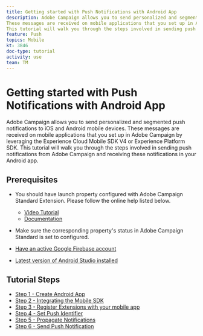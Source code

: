 ```yaml
---
title: Getting started with Push Notifications with Android App
description: Adobe Campaign allows you to send personalized and segmented push notifications to iOS and Android mobile devices.
These messages are received on mobile applications that you set up in Adobe Campaign by leveraging the Experience Cloud Mobile SDK V4 or Experience Platform SDK.
This tutorial will walk you through the steps involved in sending push notifications from Adobe Campaign and receiving these notifications in your Android app.
feature: Push
topics: Mobile
kt: 3846
doc-type: tutorial
activity: use
team: TM
---
```

# Getting started with Push Notifications with Android App

Adobe Campaign allows you to send personalized and segmented push notifications to iOS and Android mobile devices.
These messages are received on mobile applications that you set up in Adobe Campaign by leveraging the Experience Cloud Mobile SDK V4 or Experience Platform SDK.
This tutorial will walk you through the steps involved in sending push notifications from Adobe Campaign and receiving these notifications in your Android app.

## Prerequisites

* You should have launch property configured with Adobe Campaign Standard Extension. Please follow the online help listed below.
  * [Video Tutorial](https://video.tv.adobe.com/v/26224?quality=12)
  * [Documentation](https://docs.adobe.com/content/help/en/campaign-learn/campaign-standard-tutorials/communication-channels/mobile/configure-mobile-apps-using-aep-sdk.html)

* Make sure the corresponding property's status in Adobe Campaign Standard is set to configured.
* [Have an active Google Firebase account](https://firebase.google.com)
* [Latest version of Android Studio installed](https://developer.android.com/studio)

## Tutorial Steps

* [Step 1 - Create Android App](/help/getting-started-push-notification-android/create-android-app.md)
* [Step 2 - Integrating the Mobile SDK](/help/getting-started-push-notification-android/integrating-with-mobile-sdk.md)
* [Step 3 - Register Extensions with your mobile app](/help/getting-started-push-notification-android/register-mobile-extensions.md)
* [Step 4 - Set Push Identifier](/help/getting-started-push-notification-android/set-push-identifier.md)
* [Step 5 - Propagate Notifications](/help/getting-started-push-notification-android/propagate-notification.md)
* [Step 6 - Send Push Notification](/help/getting-started-push-notification-android/send-push-notification.md)
